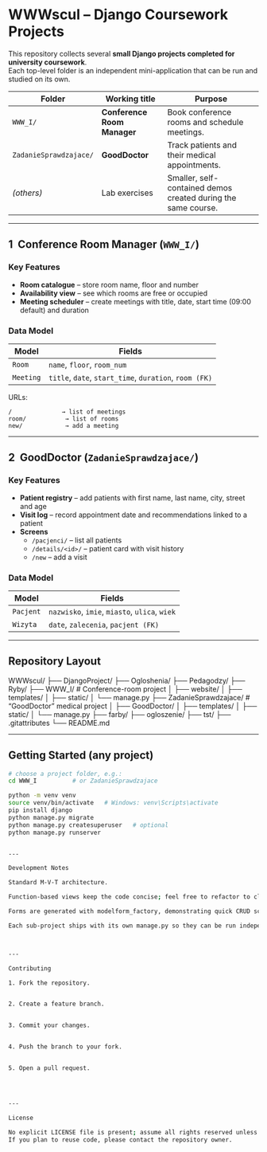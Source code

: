 # WWWscul – Django Coursework Projects

This repository collects several **small Django projects completed for university coursework**.  
Each top-level folder is an independent mini-application that can be run and studied on its own.

| Folder | Working title | Purpose |
|--------|---------------|---------|
| `WWW_I/` | **Conference Room Manager** | Book conference rooms and schedule meetings. |
| `ZadanieSprawdzajace/` | **GoodDoctor** | Track patients and their medical appointments. |
| *(others)* | Lab exercises | Smaller, self-contained demos created during the same course. |

---

## 1&nbsp;&nbsp;Conference Room Manager (`WWW_I/`)

### Key Features
* **Room catalogue** – store room name, floor and number  
* **Availability view** – see which rooms are free or occupied  
* **Meeting scheduler** – create meetings with title, date, start time (09:00 default) and duration  

### Data Model

| Model | Fields |
|-------|--------------------------------|
| `Room` | `name`, `floor`, `room_num` |
| `Meeting` | `title`, `date`, `start_time`, `duration`, `room (FK)` |

URLs:

```
/              → list of meetings
room/           → list of rooms
new/            → add a meeting
```

---

## 2&nbsp;&nbsp;GoodDoctor (`ZadanieSprawdzajace/`)

### Key Features
* **Patient registry** – add patients with first name, last name, city, street and age  
* **Visit log** – record appointment date and recommendations linked to a patient  
* **Screens**  
  * `/pacjenci/` – list all patients  
  * `/details/<id>/` – patient card with visit history  
  * `/new` – add a visit  

### Data Model

| Model | Fields |
|-------|--------------------------------|
| `Pacjent` | `nazwisko`, `imie`, `miasto`, `ulica`, `wiek` |
| `Wizyta` | `date`, `zalecenia`, `pacjent (FK)` |

---

## Repository Layout

WWWscul/
├── DjangoProject/
├── Ogloshenia/
├── Pedagodzy/
├── Ryby/
├── WWW_I/                    # Conference-room project
│   ├── website/
│   ├── templates/
│   ├── static/
│   └── manage.py
├── ZadanieSprawdzajace/      # “GoodDoctor” medical project
│   ├── GoodDoctor/
│   ├── templates/
│   ├── static/
│   └── manage.py
├── farby/
├── ogloszenie/
├── tst/
├── .gitattributes
└── README.md


---

## Getting Started (any project)

```bash
# choose a project folder, e.g.:
cd WWW_I          # or ZadanieSprawdzajace

python -m venv venv
source venv/bin/activate   # Windows: venv\Scripts\activate
pip install django
python manage.py migrate
python manage.py createsuperuser   # optional
python manage.py runserver


---

Development Notes

Standard M-V-T architecture.

Function-based views keep the code concise; feel free to refactor to class-based views if needed.

Forms are generated with modelform_factory, demonstrating quick CRUD scaffolding.

Each sub-project ships with its own manage.py so they can be run independently.



---

Contributing

1. Fork the repository.


2. Create a feature branch.


3. Commit your changes.


4. Push the branch to your fork.


5. Open a pull request.




---

License

No explicit LICENSE file is present; assume all rights reserved unless the author adds a license.
If you plan to reuse code, please contact the repository owner.



